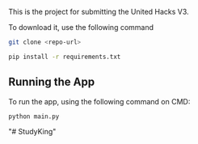 This is the project for submitting the United Hacks V3.

To download it, use the following command
```bash
git clone <repo-url>
```

```bash
pip install -r requirements.txt
```

## Running the App

To run the app, using the following command on CMD:
```bash
python main.py
```
"# StudyKing" 

